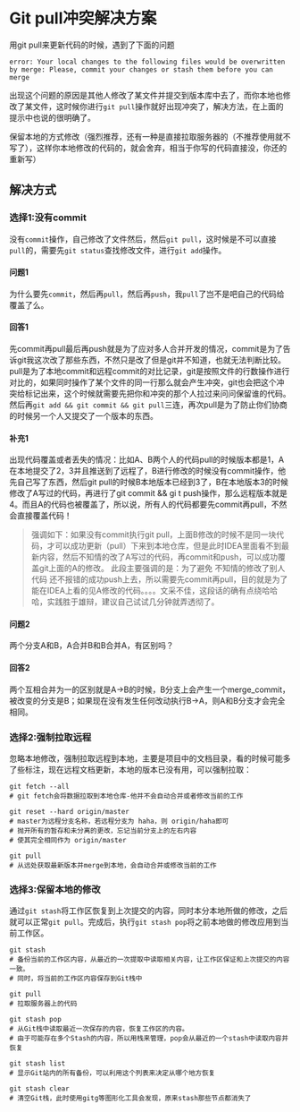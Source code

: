 # Git pull冲突解决方案

用git pull来更新代码的时候，遇到了下面的问题

```shell
error: Your local changes to the following files would be overwritten by merge: Please, commit your changes or stash them before you can merge
```

出现这个问题的原因是其他人修改了某文件并提交到版本库中去了，而你本地也修改了某文件，这时候你进行`git pull`操作就好出现冲突了，解决方法，在上面的提示中也说的很明确了。

保留本地的方式修改（强烈推荐，还有一种是直接拉取服务器的（不推荐使用就不写了），这样你本地修改的代码的，就会舍弃，相当于你写的代码直接没，你还的重新写）

## 解决方式

### 选择1:没有commit

没有`commit`操作，自己修改了文件然后，然后`git pull`，这时候是不可以直接`pull`的，需要先`git status`查找修改文件，进行`git add`操作。



#### 问题1

为什么要先`commit`，然后再`pull`，然后再`push`，我`pull`了岂不是吧自己的代码给覆盖了么。

#### 回答1

先commit再pull最后再push就是为了应对多人合并开发的情况，commit是为了告诉git我这次改了那些东西，不然只是改了但是git并不知道，也就无法判断比较。pull是为了本地commit和远程commit的对比记录，git是按照文件的行数操作进行对比的，如果同时操作了某个文件的同一行那么就会产生冲突，git也会把这个冲突给标记出来，这个时候就需要先把你和冲突的那个人拉过来问问保留谁的代码。然后再`git add && git commit && git pull`三连，再次pull是为了防止你们协商的时候另一个人又提交了一个版本的东西。

#### 补充1

出现代码覆盖或者丢失的情况：比如A、B两个人的代码pull的时候版本都是1，A在本地提交了2，3并且推送到了远程了，B进行修改的时候没有commit操作，他先自己写了东西，然后git pull的时候B本地版本已经到3了，B在本地版本3的时候修改了A写过的代码，再进行了git commit && gi t push操作，那么远程版本就是4。而且A的代码也被覆盖了，所以说，所有人的代码都要先commit再pull，不然会直接覆盖代码！

> 强调如下：如果没有commit执行git pull，上面B修改的时候不是同一块代码，才可以成功更新（pull）下来到本地仓库，但是此时IDEA里面看不到最新内容，然后不知情的改了A写过的代码，再commit和push，可以成功覆盖git上面的A的修改。 此段主要强调的是：为了避免 不知情的修改了别人代码 还不报错的成功push上去，所以需要先commit再pull，目的就是为了能在IDEA上看的见A修改的代码。。。。文采不佳，这段话的确有点绕哈哈哈，实践胜于雄辩，建议自己试试几分钟就弄透彻了。
> 



#### 问题2

两个分支A和B，A合并B和B合并A，有区别吗？

#### 回答2

两个互相合并为一的区别就是A->B的时候，B分支上会产生一个merge_commit，被改变的分支是B；如果现在没有发生任何改动执行B->A，则A和B分支才会完全相同。



### 选择2:强制拉取远程

忽略本地修改，强制拉取远程到本地，主要是项目中的文档目录，看的时候可能多了些标注，现在远程文档更新，本地的版本已没有用，可以强制拉取：

```shell
git fetch --all
# git fetch会将数据拉取到本地仓库-他并不会自动合并或者修改当前的工作

git reset --hard origin/master
# master为远程分支名称，若远程分支为 haha，则 origin/haha即可
# 抛开所有的暂存和未分离的更改，忘记当前分支上的左右内容
# 使其完全相同作为 origin/master

git pull
# 从远处获取最新版本并merge到本地，会自动合并或修改当前的工作
```



### 选择3:保留本地的修改

通过`git stash`将工作区恢复到上次提交的内容，同时本分本地所做的修改，之后就可以正常`git pull`。完成后，执行`git stash pop`将之前本地做的修改应用到当前工作区。

```shell
git stash
# 备份当前的工作区内容，从最近的一次提取中读取相关内容，让工作区保证和上次提交的内容一致。
# 同时，将当前的工作区内容保存到Git栈中

git pull
# 拉取服务器上的代码 

git stash pop
# 从Git栈中读取最近一次保存的内容，恢复工作区的内容。
# 由于可能存在多个Stash的内容，所以用栈来管理，pop会从最近的一个stash中读取内容并恢复

git stash list
# 显示Git站内的所有备份，可以利用这个列表来决定从哪个地方恢复

git stash clear
# 清空Git栈，此时使用gitg等图形化工具会发现，原来stash那些节点都消失了
```